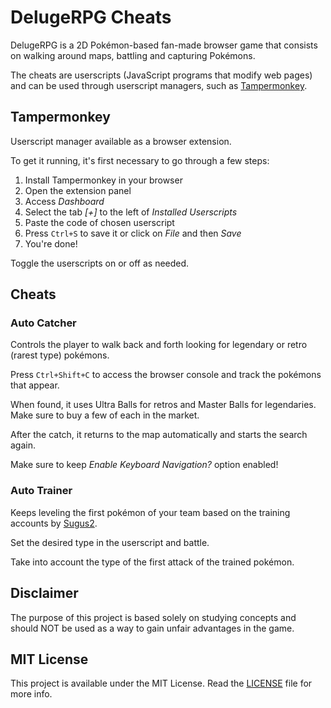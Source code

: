 # DelugeRPG Cheats

DelugeRPG is a 2D Pokémon-based fan-made browser game that consists on walking around maps, battling and capturing Pokémons.

The cheats are userscripts (JavaScript programs that modify web pages) and can be used through userscript managers, such as [Tampermonkey](https://www.tampermonkey.net/).

## Tampermonkey

Userscript manager available as a browser extension.

To get it running, it's first necessary to go through a few steps:

1. Install Tampermonkey in your browser
2. Open the extension panel
3. Access *Dashboard*
4. Select the tab *[+]* to the left of *Installed Userscripts*
5. Paste the code of chosen userscript
6. Press `Ctrl+S` to save it or click on *File* and then *Save*
7. You're done!

Toggle the userscripts on or off as needed.

## Cheats

### Auto Catcher

Controls the player to walk back and forth looking for legendary or retro (rarest type) pokémons.

Press `Ctrl+Shift+C` to access the browser console and track the pokémons that appear.

When found, it uses Ultra Balls for retros and Master Balls for legendaries. Make sure to buy a few of each in the market.

After the catch, it returns to the map automatically and starts the search again.

Make sure to keep *Enable Keyboard Navigation?* option enabled!

### Auto Trainer

Keeps leveling the first pokémon of your team based on the training accounts by [Sugus2](https://www.delugerpg.net/viewtopic.php?t=6).

Set the desired type in the userscript and battle.

Take into account the type of the first attack of the trained pokémon.

## Disclaimer

The purpose of this project is based solely on studying concepts and should NOT be used as a way to gain unfair advantages in the game.

## MIT License

This project is available under the MIT License. Read the [LICENSE](LICENSE) file for more info.